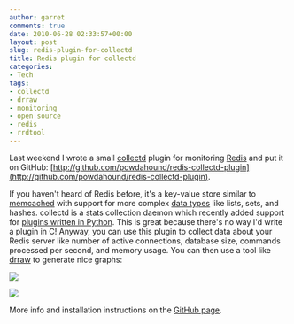 ```yaml
---
author: garret
comments: true
date: 2010-06-28 02:33:57+00:00
layout: post
slug: redis-plugin-for-collectd
title: Redis plugin for collectd
categories:
- Tech
tags:
- collectd
- drraw
- monitoring
- open source
- redis
- rrdtool
---
```


Last weekend I wrote a small [collectd](http://collectd.org/) plugin for monitoring [Redis](http://code.google.com/p/redis/) and put it on GitHub: [http://github.com/powdahound/redis-collectd-plugin](http://github.com/powdahound/redis-collectd-plugin).

If you haven't heard of Redis before, it's a key-value store similar to [memcached](http://memcached.org/) with support for more complex [data types](http://code.google.com/p/redis/wiki/IntroductionToRedisDataTypes) like lists, sets, and hashes. collectd is a stats collection daemon which recently added support for [plugins written in Python](http://collectd.org/wiki/index.php/Plugin:Python). This is great because there's no way I'd write a plugin in C! Anyway, you can use this plugin to collect data about your Redis server like number of active connections, database size, commands processed per second, and memory usage. You can then use a tool like [drraw](http://web.taranis.org/drraw/) to generate nice graphs:

![](http://github.com/powdahound/redis-collectd-plugin/raw/master/screenshots/graph_memory_used.png)

![](http://github.com/powdahound/redis-collectd-plugin/raw/master/screenshots/graph_commands_per_sec.png)

More info and installation instructions on the [GitHub page](http://github.com/powdahound/redis-collectd-plugin).
